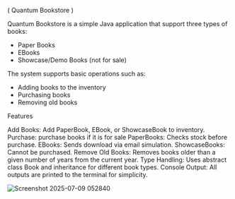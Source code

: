 ( Quantum Bookstore )

Quantum Bookstore is a simple Java application that support three types of books:
- Paper Books
- EBooks
- Showcase/Demo Books (not for sale)

The system supports basic operations such as:
- Adding books to the inventory
- Purchasing books
- Removing old books

 Features

  Add Books: Add PaperBook, EBook, or ShowcaseBook to inventory.
  Purchase: purchase books if it is for sale
  PaperBooks: Checks stock before purchase.
  EBooks: Sends download via email simulation.
  ShowcaseBooks: Cannot be purchased.
  Remove Old Books: Removes books older than a given number of years from the current year.
  Type Handling: Uses abstract class Book and inheritance for different book types.
  Console Output: All outputs are printed to the terminal for simplicity.




![Screenshot 2025-07-09 052840](https://github.com/user-attachments/assets/0ec91d68-95cb-4fb3-a039-92a9fd4d3cb6)
